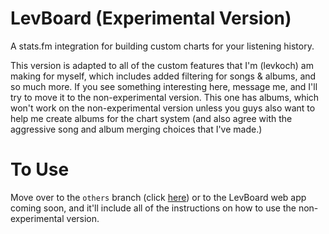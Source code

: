 # LevBoard (Experimental Version)
A stats.fm integration for building custom charts for your listening history. 

This version is adapted to all of the custom features that I'm (levkoch) am making for myself, which includes added filtering for songs & albums, and so much more. If you see something interesting here, message me, and I'll try to move it to the non-experimental version. This one has albums, which won't work on the non-experimental version unless you guys also want to help me create albums for the chart system (and also agree with the aggressive song and album merging choices that I've made.)

# To Use
Move over to the `others` branch (click [here](https://github.com/levkoch/levboard/tree/others)) or to the LevBoard web app coming soon, and it'll include all of the instructions on how to use the non-experimental version.
